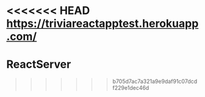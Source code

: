 <<<<<<< HEAD
https://triviareactapptest.herokuapp.com/
=======
# ReactServer
>>>>>>> b705d7ac7a321a9e9daf91c07dcdf229e1dec46d
